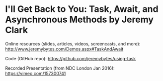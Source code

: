 I'll Get Back to You: Task, Await, and Asynchronous Methods by Jeremy Clark
===========================================================================

Online resources (slides, articles, videos, screencasts, and more): http://www.jeremybytes.com/Demos.aspx#TaskAndAwait

Code (GitHub repo): https://github.com/jeremybytes/using-task

Recorded Presentation (from NDC London Jan 2016): https://vimeo.com/157300741
